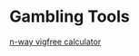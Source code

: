 # Gambling Tools

[n-way vigfree calculator](https://andrewgconnors.github.io/gambling/calculator.html)